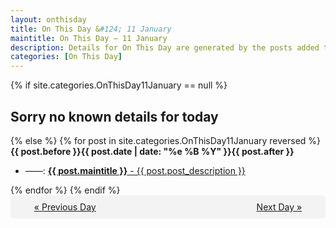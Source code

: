 ```yaml
---
layout: onthisday
title: On This Day &#124; 11 January
maintitle: On This Day — 11 January
description: Details for On This Day are generated by the posts added to the website so the content is subject to changes/updates over time.
categories: [On This Day]
---
```


{% if site.categories.OnThisDay11January == null %}
<h2>Sorry no known details for today</h2>
{% else %}
{% for post in site.categories.OnThisDay11January reversed %}
<strong>{{ post.before }}{{ post.date | date: "%e %B %Y" }}{{ post.after }}</strong>
<ul>
<li> ——: <a class="{{ post.class }}" href="{{ post.url }}"><strong>{{ post.maintitle }}</strong> - {{ post.post_description }}</a></li>
</ul>
{% endfor %}
{% endif %}
<br />
<div style="background-color: #f3f3f3; padding: 10px; border-radius: 5px; text-align: center; display: flex; justify-content: space-evenly;">
<a href="/onthisday/01/01-10">« Previous Day</a>
<span style="visibility:hidden;">[ Visit Leap Year February 29 ]</span>
<a href="/onthisday/01/01-12">Next Day »</a>
</div>
